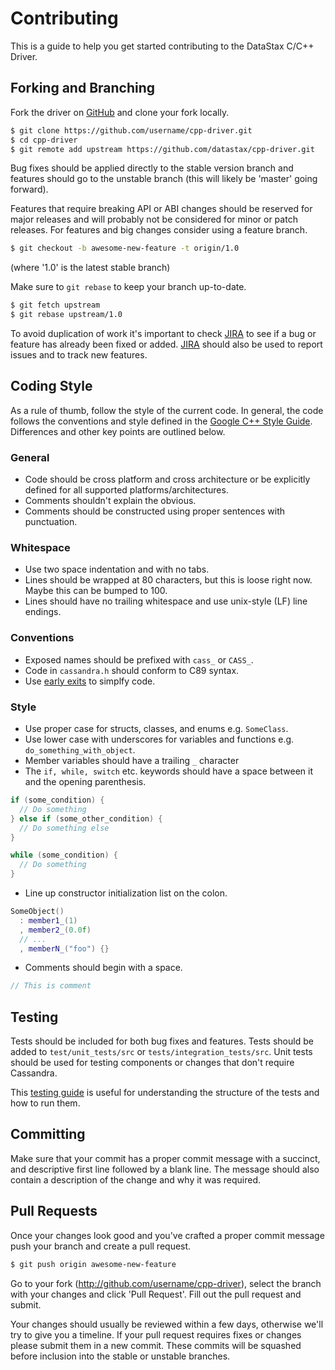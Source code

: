 # Contributing

This is a guide to help you get started contributing to the DataStax C/C++ Driver.

## Forking and Branching

Fork the driver on [GitHub](https://github.com/datastax/cpp-driver/) and clone
your fork locally.

```bash
$ git clone https://github.com/username/cpp-driver.git
$ cd cpp-driver
$ git remote add upstream https://github.com/datastax/cpp-driver.git
```

Bug fixes should be applied directly to the stable version branch and
features should go to the unstable branch (this will likely be 'master' going
forward).

Features that require breaking API or ABI changes should be reserved for major
releases and will probably not be considered for minor or patch releases.
For features and big changes consider using a feature branch.

```bash
$ git checkout -b awesome-new-feature -t origin/1.0
```

(where '1.0' is the latest stable branch)

Make sure to `git rebase` to keep your branch up-to-date.

```bash
$ git fetch upstream
$ git rebase upstream/1.0
```

To avoid duplication of work it's important to check [JIRA] to see if a bug
or feature has already been fixed or added. [JIRA] should also be used to
report issues and to track new features.

## Coding Style

As a rule of thumb, follow the style of the current code. In general, the code
follows the conventions and style defined in the [Google C++ Style Guide].
Differences and other key points are outlined below.

### General

* Code should be cross platform and cross architecture or be explicitly defined for all
supported platforms/architectures.
* Comments shouldn't explain the obvious.
* Comments should be constructed using proper sentences with punctuation.

### Whitespace

* Use two space indentation and with no tabs.
* Lines should be wrapped at 80 characters, but this is loose right now. Maybe
  this can be bumped to 100.
* Lines should have no trailing whitespace and use unix-style (LF) line
  endings.

### Conventions

* Exposed names should be prefixed with `cass_` or `CASS_`.
* Code in `cassandra.h` should conform to C89 syntax.
* Use [early exits] to simplfy code.

### Style

* Use proper case for structs, classes, and enums e.g. `SomeClass`.
* Use lower case with underscores for variables and functions e.g.
  `do_something_with_object`.
* Member variables should have a trailing `_` character
* The `if, while, switch` etc. keywords should have a space between it and the
  opening parenthesis.
```cpp
if (some_condition) {
  // Do something
} else if (some_other_condition) {
  // Do something else
}

while (some_condition) {
  // Do something
}
```
* Line up constructor initialization list on the colon.
```cpp
SomeObject()
  : member1_(1)
  , member2_(0.0f)
  // ...
  , memberN_("foo") {}
```
* Comments should begin with a space.
```cpp
// This is comment
```

## Testing

Tests should be included for both bug fixes and features. Tests should be added
to `test/unit_tests/src` or `tests/integration_tests/src`. Unit tests should
be used for testing components or changes that don't require Cassandra.

This [testing guide] is useful for understanding the structure of the tests
and how to run them.


## Committing

Make sure that your commit has a proper commit message with a succinct, and
descriptive first line followed by a blank line. The message
should also contain a description of the change and why it was required.

## Pull Requests

Once your changes look good and you've crafted a proper commit message push
your branch and create a pull request.

```bash
$ git push origin awesome-new-feature
```

Go to your fork (http://github.com/username/cpp-driver), select the branch with
your changes and click 'Pull Request'. Fill out the pull request and submit.

Your changes should usually be reviewed within a few days, otherwise we'll try
to give you a timeline. If your pull request requires fixes or changes please
submit them in a new commit. These commits will be squashed before inclusion
into the stable or unstable branches.

[JIRA]: https://datastax-oss.atlassian.net/browse/CPP/?selectedTab=com.atlassian.jira.jira-projects-plugin:summary-panel
[Google C++ Style Guide]: https://google.github.io/styleguide/cppguide.html
[early exits]: http://llvm.org/docs/CodingStandards.html#use-early-exits-and-continue-to-simplify-code
[testing guide]: https://docs.datastax.com/en/developer/cpp-driver/latest/topics/testing
